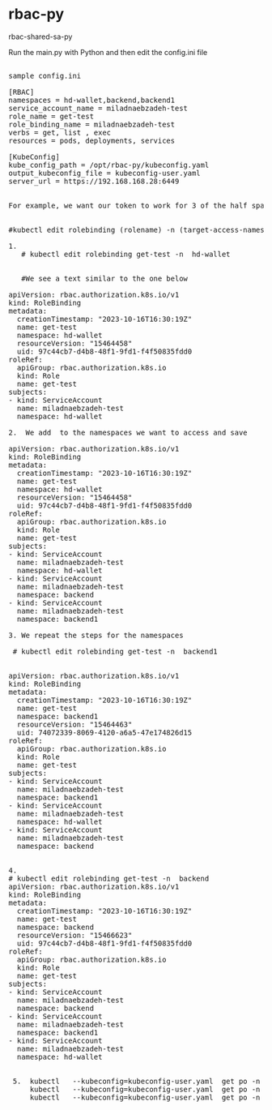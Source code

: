 # rbac-py
rbac-shared-sa-py


Run the main.py with Python and then edit the config.ini file


<pre>

sample config.ini
   
[RBAC]
namespaces = hd-wallet,backend,backend1
service_account_name = miladnaebzadeh-test
role_name = get-test
role_binding_name = miladnaebzadeh-test
verbs = get, list , exec
resources = pods, deployments, services

[KubeConfig]
kube_config_path = /opt/rbac-py/kubeconfig.yaml
output_kubeconfig_file = kubeconfig-user.yaml
server_url = https://192.168.168.28:6449


For example, we want our token to work for 3 of the half spaces


#kubectl edit rolebinding (rolename) -n (target-access-namesapce) 

1.
   # kubectl edit rolebinding get-test -n  hd-wallet


   #We see a text similar to the one below

apiVersion: rbac.authorization.k8s.io/v1
kind: RoleBinding
metadata:
  creationTimestamp: "2023-10-16T16:30:19Z"
  name: get-test
  namespace: hd-wallet
  resourceVersion: "15464458"
  uid: 97c44cb7-d4b8-48f1-9fd1-f4f50835fdd0
roleRef:
  apiGroup: rbac.authorization.k8s.io
  kind: Role
  name: get-test
subjects:
- kind: ServiceAccount
  name: miladnaebzadeh-test
  namespace: hd-wallet

2.  We add  to the namespaces we want to access and save

apiVersion: rbac.authorization.k8s.io/v1
kind: RoleBinding
metadata:
  creationTimestamp: "2023-10-16T16:30:19Z"
  name: get-test
  namespace: hd-wallet
  resourceVersion: "15464458"
  uid: 97c44cb7-d4b8-48f1-9fd1-f4f50835fdd0
roleRef:
  apiGroup: rbac.authorization.k8s.io
  kind: Role
  name: get-test
subjects:
- kind: ServiceAccount
  name: miladnaebzadeh-test
  namespace: hd-wallet
- kind: ServiceAccount
  name: miladnaebzadeh-test
  namespace: backend
- kind: ServiceAccount
  name: miladnaebzadeh-test
  namespace: backend1

3. We repeat the steps for the namespaces

 # kubectl edit rolebinding get-test -n  backend1


apiVersion: rbac.authorization.k8s.io/v1
kind: RoleBinding
metadata:
  creationTimestamp: "2023-10-16T16:30:19Z"
  name: get-test
  namespace: backend1
  resourceVersion: "15464463"
  uid: 74072339-8069-4120-a6a5-47e174826d15
roleRef:
  apiGroup: rbac.authorization.k8s.io
  kind: Role
  name: get-test
subjects:
- kind: ServiceAccount
  name: miladnaebzadeh-test
  namespace: backend1
- kind: ServiceAccount
  name: miladnaebzadeh-test
  namespace: hd-wallet
- kind: ServiceAccount
  name: miladnaebzadeh-test
  namespace: backend


4.
# kubectl edit rolebinding get-test -n  backend
apiVersion: rbac.authorization.k8s.io/v1
kind: RoleBinding
metadata:
  creationTimestamp: "2023-10-16T16:30:19Z"
  name: get-test
  namespace: backend
  resourceVersion: "15466623"
  uid: 97c44cb7-d4b8-48f1-9fd1-f4f50835fdd0
roleRef:
  apiGroup: rbac.authorization.k8s.io
  kind: Role
  name: get-test
subjects:
- kind: ServiceAccount
  name: miladnaebzadeh-test
  namespace: backend
- kind: ServiceAccount
  name: miladnaebzadeh-test
  namespace: backend1
- kind: ServiceAccount
  name: miladnaebzadeh-test
  namespace: hd-wallet


 5.  kubectl   --kubeconfig=kubeconfig-user.yaml  get po -n hd-wallet
     kubectl   --kubeconfig=kubeconfig-user.yaml  get po -n backend
     kubectl   --kubeconfig=kubeconfig-user.yaml  get po -n backend1


</pre>

